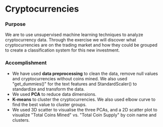 # Cryptocurrencies

### Purpose
We are to use unsupervised machine learning techniques to analyze cryptocurrency data. Through the exercise we will discover what cryptocurrencies are on the trading market and how they could be grouped to create a classification system for this new investment.

### Accomplishment
* We have used **data preprocessing** to clean the data, remove null values and cryptocurrencies without coins mined. We also used "get_dummies()" for the text features and StandardScaler() to standardize and transform the data.
* We used **PCA** to reduce data dimensions.
* **K-means** to cluster the cryptocurrencies. We also used elbow curve to find the best value to cluster groups.
* We used 3D scatter to visualise the three PCAs, and a 2D scatter plot to visualize "Total Coins Mined" vs. "Total Coin Supply" by coin name and clusters.

